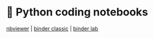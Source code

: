 # 🐍 Python coding notebooks

[nbviewer](https://nbviewer.jupyter.org/github/christophbenkler/python/tree/master/)
|
[binder classic](https://mybinder.org/v2/gh/christophbenkler/binder/master?urlpath=git-pull%3Frepo%3Dhttps%253A%252F%252Fgithub.com%252Fchristophbenkler%252Fpython%26urlpath%3Dtree%252Fpython%252F%26branch%3Dmaster)
|
[binder lab](https://mybinder.org/v2/gh/christophbenkler/binder/master?urlpath=git-pull%3Frepo%3Dhttps%253A%252F%252Fgithub.com%252Fchristophbenkler%252Fpython%26urlpath%3Dlab%252Ftree%252Fpython%252F%26branch%3Dmaster)
